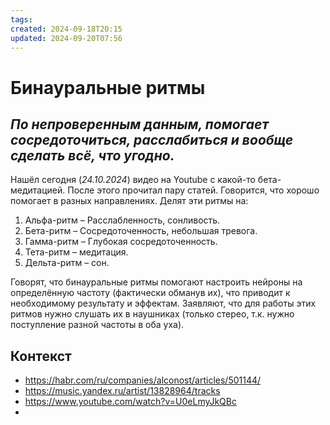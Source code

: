 ```yaml
---
tags: 
created: 2024-09-18T20:15
updated: 2024-09-20T07:56
---
```

# Бинауральные ритмы

## ***По непроверенным данным, помогает сосредоточиться, расслабиться и вообще сделать всё, что угодно.***

Нашёл сегодня (*24.10.2024*) видео на Youtube с какой-то бета-медитацией. После этого прочитал пару статей. Говорится, что хорошо помогает в разных направлениях. Делят эти ритмы на:
1. Альфа-ритм – Расслабленность, сонливость.
2. Бета-ритм – Сосредоточенность, небольшая тревога.
3. Гамма-ритм – Глубокая сосредоточенность.
4. Тета-ритм – медитация.
5. Дельта-ритм – сон.

Говорят, что бинауральные ритмы помогают настроить нейроны на определённую частоту (фактически обманув их), что приводит к необходимому результату и эффектам.
Заявляют, что для работы этих ритмов нужно слушать их в наушниках (только стерео, т.к. нужно поступление разной частоты в оба уха).

## Контекст
- https://habr.com/ru/companies/alconost/articles/501144/
- https://music.yandex.ru/artist/13828964/tracks
- https://www.youtube.com/watch?v=U0eLmyJkQBc
- 

